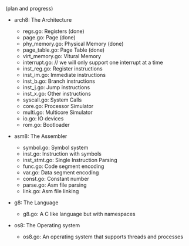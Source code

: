 (plan and progress)

- arch8: The Architecture
    - regs.go: Registers (done)
    - page.go: Page (done)
    - phy_memory.go: Physical Memory (done)
    - page_table.go: Page Table (done)
    - virt_memory.go: Vitural Memory 
    - interrupt.go: // we will only support one interrupt at a time
    - inst_reg.go: Register instructions
    - inst_im.go: Immediate instructions
    - inst_b.go: Branch instructions
    - inst_j.go: Jump instructions
    - inst_x.go: Other instructions
    - syscall.go: System Calls
    - core.go: Processor Simulator
    - multi.go: Multicore Simulator
    - io.go: IO devices
    - rom.go: Bootloader

- asm8: The Assembler
    - symbol.go: Symbol system
    - inst.go: Instruction with symbols
    - inst_stmt.go: Single Instruction Parsing
    - func.go: Code segment encoding
    - var.go: Data segment encoding
    - const.go: Constant number
    - parse.go: Asm file parsing
    - link.go: Asm file linking

- g8: The Language
    - g8.go: A C like language but with namespaces

- os8: The Operating system
    - os8.go: An operating system that supports threads and processes
